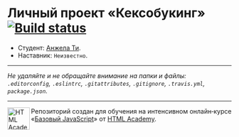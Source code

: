 # Личный проект «Кексобукинг» [![Build status][travis-image]][travis-url]

* Студент: [Анжела Ти](https://up.htmlacademy.ru/javascript/11/user/244632).
* Наставник: `Неизвестно`.

---

_Не удаляйте и не обращайте внимание на папки и файлы:_<br>
_`.editorconfig`, `.eslintrc`, `.gitattributes`, `.gitignore`, `.travis.yml`, `package.json`._

---

<a href="https://htmlacademy.ru/intensive/javascript"><img align="left" width="50" height="50" title="HTML Academy" src="https://up.htmlacademy.ru/static/img/intensive/javascript/logo-for-github.svg"></a>

Репозиторий создан для обучения на интенсивном онлайн‑курсе «[Базовый JavaScript](https://htmlacademy.ru/intensive/javascript)» от [HTML Academy](https://htmlacademy.ru).

[travis-image]: https://travis-ci.org/htmlacademy-javascript/244632-keksobooking.svg?branch=master
[travis-url]: https://travis-ci.org/htmlacademy-javascript/244632-keksobooking
